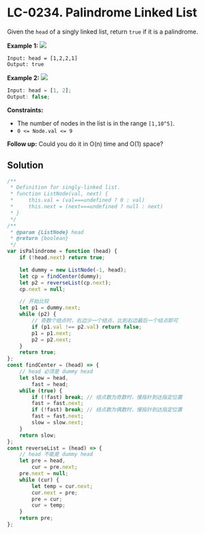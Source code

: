 # LC-0234. Palindrome Linked List

Given the `head` of a singly linked list, return `true` if it is a palindrome.

**Example 1:**
![](https://assets.leetcode.com/uploads/2021/03/03/pal1linked-list.jpg)

```
Input: head = [1,2,2,1]
Output: true
```

**Example 2:**
![](https://assets.leetcode.com/uploads/2021/03/03/pal2linked-list.jpg)

```javascript
Input: head = [1, 2];
Output: false;
```

**Constraints:**

-   The number of nodes in the list is in the range `[1,10^5]`.
-   `0 <= Node.val <= 9`



**Follow up:** Could you do it in O(n) time and O(1) space?

## Solution

```javascript
/**
 * Definition for singly-linked list.
 * function ListNode(val, next) {
 *     this.val = (val===undefined ? 0 : val)
 *     this.next = (next===undefined ? null : next)
 * }
 */
/**
 * @param {ListNode} head
 * @return {boolean}
 */
var isPalindrome = function (head) {
    if (!head.next) return true;

    let dummy = new ListNode(-1, head);
    let cp = findCenter(dummy);
    let p2 = reverseList(cp.next);
    cp.next = null;

    // 开始比较
    let p1 = dummy.next;
    while (p2) {
        // 奇数个结点时，右边少一个结点，比到右边最后一个结点即可
        if (p1.val !== p2.val) return false;
        p1 = p1.next;
        p2 = p2.next;
    }
    return true;
};
const findCenter = (head) => {
    // head 必须是 dummy head
    let slow = head,
        fast = head;
    while (true) {
        if (!fast) break; // 结点数为奇数时，慢指针到达指定位置
        fast = fast.next;
        if (!fast) break; // 结点数为偶数时，慢指针到达指定位置
        fast = fast.next;
        slow = slow.next;
    }
    return slow;
};
const reverseList = (head) => {
    // head 不能是 dummy head
    let pre = head,
        cur = pre.next;
    pre.next = null;
    while (cur) {
        let temp = cur.next;
        cur.next = pre;
        pre = cur;
        cur = temp;
    }
    return pre;
};
```
